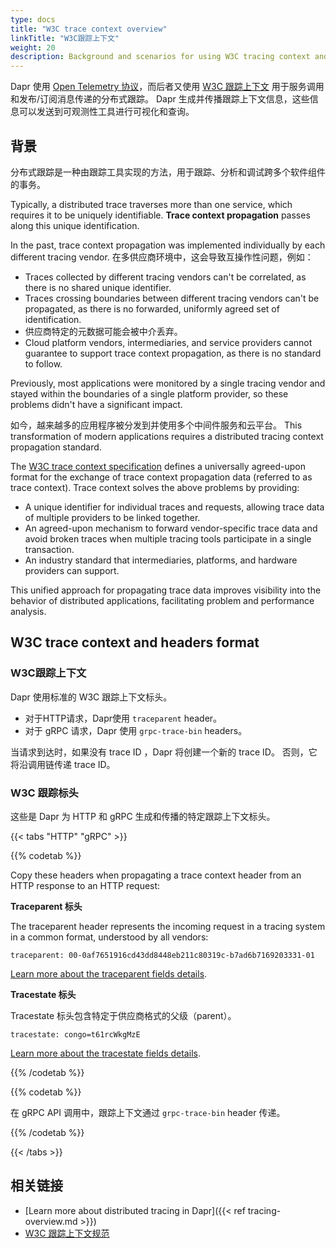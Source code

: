 ```yaml
---
type: docs
title: "W3C trace context overview"
linkTitle: "W3C跟踪上下文"
weight: 20
description: Background and scenarios for using W3C tracing context and headers with Dapr
---
```


Dapr 使用 [Open Telemetry 协议](https://opentelemetry.io/)，而后者又使用 [W3C 跟踪上下文](https://www.w3.org/TR/trace-context/) 用于服务调用和发布/订阅消息传递的分布式跟踪。 Dapr 生成并传播跟踪上下文信息，这些信息可以发送到可观测性工具进行可视化和查询。

## 背景

分布式跟踪是一种由跟踪工具实现的方法，用于跟踪、分析和调试跨多个软件组件的事务。

Typically, a distributed trace traverses more than one service, which requires it to be uniquely identifiable. **Trace context propagation** passes along this unique identification.

In the past, trace context propagation was implemented individually by each different tracing vendor. 在多供应商环境中，这会导致互操作性问题，例如：

- Traces collected by different tracing vendors can't be correlated, as there is no shared unique identifier.
- Traces crossing boundaries between different tracing vendors can't be propagated, as there is no forwarded, uniformly agreed set of identification.
- 供应商特定的元数据可能会被中介丢弃。
- Cloud platform vendors, intermediaries, and service providers cannot guarantee to support trace context propagation, as there is no standard to follow.

Previously, most applications were monitored by a single tracing vendor and stayed within the boundaries of a single platform provider, so these problems didn't have a significant impact.

如今，越来越多的应用程序被分发到并使用多个中间件服务和云平台。 This transformation of modern applications requires a distributed tracing context propagation standard.

The [W3C trace context specification](https://www.w3.org/TR/trace-context/) defines a universally agreed-upon format for the exchange of trace context propagation data (referred to as trace context). Trace context solves the above problems by providing:

- A unique identifier for individual traces and requests, allowing trace data of multiple providers to be linked together.
- An agreed-upon mechanism to forward vendor-specific trace data and avoid broken traces when multiple tracing tools participate in a single transaction.
- An industry standard that intermediaries, platforms, and hardware providers can support.

This unified approach for propagating trace data improves visibility into the behavior of distributed applications, facilitating problem and performance analysis.

## W3C trace context and headers format

### W3C跟踪上下文

Dapr 使用标准的 W3C 跟踪上下文标头。

- 对于HTTP请求，Dapr使用 `traceparent` header。
- 对于 gRPC 请求，Dapr 使用 `grpc-trace-bin` headers。

当请求到达时，如果没有 trace ID ，Dapr 将创建一个新的 trace ID。 否则，它将沿调用链传递 trace ID。

### W3C 跟踪标头
这些是 Dapr 为 HTTP 和 gRPC 生成和传播的特定跟踪上下文标头。

{{< tabs "HTTP" "gRPC" >}}
 <!-- HTTP -->
{{% codetab %}}

Copy these headers when propagating a trace context header from an HTTP response to an HTTP request:

**Traceparent 标头**

The traceparent header represents the incoming request in a tracing system in a common format, understood by all vendors:

```
traceparent: 00-0af7651916cd43dd8448eb211c80319c-b7ad6b7169203331-01
```

[Learn more about the traceparent fields details](https://www.w3.org/TR/trace-context/#traceparent-header).

**Tracestate 标头**

Tracestate 标头包含特定于供应商格式的父级（parent）。

```
tracestate: congo=t61rcWkgMzE
```

[Learn more about the tracestate fields details](https://www.w3.org/TR/trace-context/#tracestate-header).

{{% /codetab %}}


 <!-- gRPC -->
{{% codetab %}}

在 gRPC API 调用中，跟踪上下文通过 `grpc-trace-bin` header 传递。

{{% /codetab %}}

{{< /tabs >}}

## 相关链接
- [Learn more about distributed tracing in Dapr]({{< ref tracing-overview.md >}})
- [W3C 跟踪上下文规范](https://www.w3.org/TR/trace-context/)
